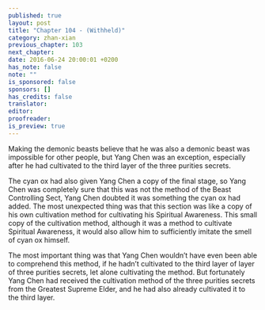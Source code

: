 ```yaml
---
published: true
layout: post
title: "Chapter 104 - (Withheld)"
category: zhan-xian
previous_chapter: 103
next_chapter:
date: 2016-06-24 20:00:01 +0200
has_note: false
note: ""
is_sponsored: false
sponsors: []
has_credits: false
translator:
editor:
proofreader:
is_preview: true
---
```

Making the demonic beasts believe that he was also a demonic beast was impossible for other people, but Yang Chen was an exception, especially after he had cultivated to the third layer of the three purities secrets. 

The cyan ox had also given Yang Chen a copy of the final stage, so Yang Chen was completely sure that this was not the method of the Beast Controlling Sect, Yang Chen doubted it was something the cyan ox had added. The most unexpected thing was that this section was like a copy of his own cultivation method for cultivating his Spiritual Awareness. This small copy of the cultivation method, although it was a method to cultivate Spiritual Awareness, it would also allow him to sufficiently imitate the smell of cyan ox himself. 

The most important thing was that Yang Chen wouldn’t have even been able to comprehend this method, if he hadn’t cultivated to the third layer of layer of three purities secrets, let alone cultivating the method. But fortunately Yang Chen had received the cultivation method of the three purities secrets from the Greatest Supreme Elder, and he had also already cultivated it to the third layer. 

